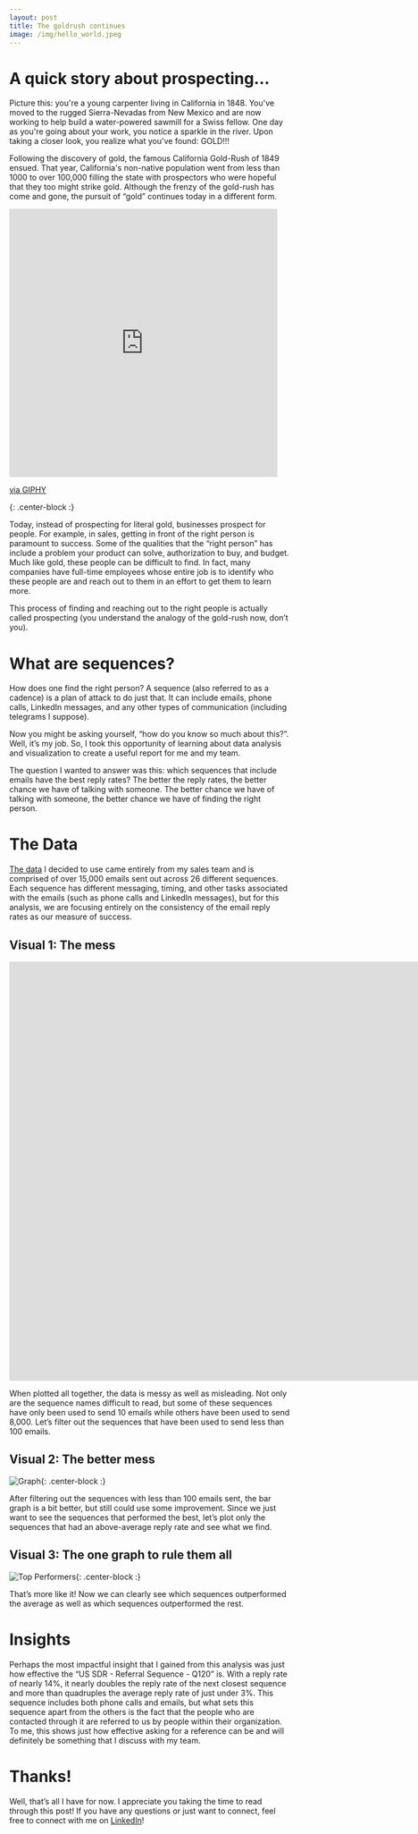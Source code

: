 ```yaml
---
layout: post
title: The goldrush continues
image: /img/hello_world.jpeg
---
```


# A quick story about prospecting...

Picture this: you're a young carpenter living in California in 1848. You've moved to the rugged Sierra-Nevadas from New Mexico and are now working to help build a water-powered sawmill for a Swiss fellow. One day as you're going about your work, you notice a sparkle in the river. Upon taking a closer look, you realize what you've found: GOLD!!! 

Following the discovery of gold, the famous California Gold-Rush of 1849 ensued. That year, California's non-native population went from less than 1000 to over 100,000 filling the state with prospectors who were hopeful that they too might strike gold. Although the frenzy of the gold-rush has come and gone, the pursuit of “gold” continues today in a different form.

<iframe src="https://giphy.com/embed/l4FGnZ5NlHuvHfthm" width="480" height="480" frameBorder="0" class="giphy-embed" allowFullScreen></iframe><p><a href="https://giphy.com/gifs/l4FGnZ5NlHuvHfthm">via GIPHY</a></p>{: .center-block :}

Today, instead of prospecting for literal gold, businesses prospect for people. For example, in sales, getting in front of the right person is paramount to success. Some of the qualities that the “right person” has include a problem your product can solve, authorization to buy, and budget. Much like gold, these people can be difficult to find. In fact, many companies have full-time employees whose entire job is to identify who these people are and reach out to them in an effort to get them to learn more. 

This process of finding and reaching out to the right people is actually called prospecting (you understand the analogy of the gold-rush now, don’t you). 

# What are sequences?

How does one find the right person? A sequence (also referred to as a cadence) is a plan of attack to do just that. It can include emails, phone calls, LinkedIn messages, and any other types of communication (including telegrams I suppose). 

Now you might be asking yourself, “how do you know so much about this?”. Well, it’s my job. So, I took this opportunity of learning about data analysis and visualization to create a useful report for me and my team. 

The question I wanted to answer was this: which sequences that include emails have the best reply rates? The better the reply rates, the better chance we have of talking with someone. The better chance we have of talking with someone, the better chance we have of finding the right person.


# The Data

[The data](https://github.com/ndow33/ndow33.github.io/blob/master/lambda_unit1_build/USE_2user-sequences-report-12_01_2019-02_22_2020%20-%20USE_user-sequences-report-12_01_2019-02_22_2020.csv) I decided to use came entirely from my sales team and is comprised of over 15,000 emails sent out across 26 different sequences. Each sequence has different messaging, timing, and other tasks associated with the emails (such as phone calls and LinkedIn messages), but for this analysis, we are focusing entirely on the consistency of the email reply rates as our measure of success.

## Visual 1: The mess

<iframe id="igraph" scrolling="no" style="border:none;" seamless="seamless" src="https://ndow33.github.io/plotly/graph%201.html" height="750" width="500%"></iframe>


When plotted all together, the data is messy as well as misleading. Not only are the sequence names difficult to read, but some of these sequences have only been used to send 10 emails while others have been used to send 8,000. Let’s filter out the sequences that have been used to send less than 100 emails. 

## Visual 2: The better mess

![Graph](https://raw.githubusercontent.com/ndow33/ndow33.github.io/master/lambda_unit1_build/Reply%20Rates%20by%20Sequence.PNG){: .center-block :}

After filtering out the sequences with less than 100 emails sent, the bar graph is a bit better, but still could use some improvement. Since we just want to see the sequences that performed the best, let’s plot only the sequences that had an above-average reply rate and see what we find.

## Visual 3: The one graph to rule them all

![Top Performers](https://raw.githubusercontent.com/ndow33/ndow33.github.io/master/lambda_unit1_build/top%20sequences.PNG){: .center-block :}

That’s more like it! Now we can clearly see which sequences outperformed the average as well as which sequences outperformed the rest.

# Insights

Perhaps the most impactful insight that I gained from this analysis was just how effective the “US SDR - Referral Sequence - Q120” is. With a reply rate of nearly 14%, it nearly doubles the reply rate of the next closest sequence and more than quadruples the average reply rate of just under 3%. This sequence includes both phone calls and emails, but what sets this sequence apart from the others is the fact that the people who are contacted through it are referred to us by people within their organization. To me, this shows just how effective asking for a reference can be and will definitely be something that I discuss with my team.

# Thanks!

Well, that’s all I have for now. I appreciate you taking the time to read through this post! If you have any questions or just want to connect, feel free to connect with me on [LinkedIn](https://www.linkedin.com/in/nathan-dow-42a846148/)!




